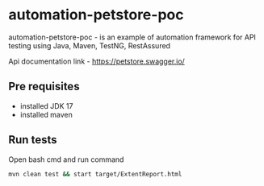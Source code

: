 # automation-petstore-poc

automation-petstore-poc - is an example of automation framework for API testing using Java, Maven, TestNG, RestAssured <br />

Api documentation link - https://petstore.swagger.io/

## Pre requisites

- installed JDK 17
- installed maven

## Run tests
Open bash cmd and run command
```bash
mvn clean test && start target/ExtentReport.html
```

